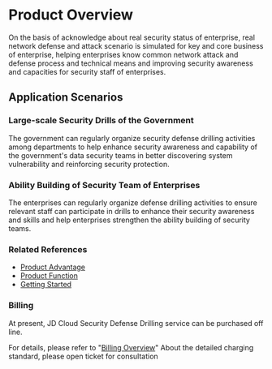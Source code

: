 # Product Overview
On the basis of acknowledge about real security status of enterprise, real network defense and attack scenario is simulated for key and core business of enterprise, helping enterprises know common network attack and defense process and technical means and improving security awareness and capacities for security staff of enterprises.


## Application Scenarios
### Large-scale Security Drills of the Government
The government can regularly organize security defense drilling activities among departments to help enhance security awareness and capability of the government's data security teams in better discovering system vulnerability and reinforcing security protection.

### Ability Building of Security Team of Enterprises
The enterprises can regularly organize defense drilling activities to ensure relevant staff can participate in drills to enhance their security awareness and skills and help enterprises strengthen the ability building of security teams.



### Related References

 - [Product Advantage](../Introduction/Benefits.md)
 - [Product Function](../Introduction/Features.md)
 - [Getting Started](../Getting-Started/Getting-Started.md)

### Billing

At present, JD Cloud Security Defense Drilling service can be purchased off line.

For details, please refer to "[Billing Overview](../Pricing/Billing-Overview.md)" About the detailed charging standard, please open ticket for consultation
